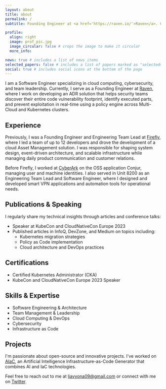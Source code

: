 ```yaml
---
layout: about
title: about
permalink: /
subtitle: Founding Engineer at <a href='https://raven.io/'>Raven</a>. Cloud Computing & Cybersecurity Expert.

profile:
  align: right
  image: prof_pic.jpg
  image_circular: false # crops the image to make it circular
  more_info: 

news: true # includes a list of news items
selected_papers: false # includes a list of papers marked as "selected={true}"
social: true # includes social icons at the bottom of the page
---
```


I am a Software Engineer specializing in cloud computing, cybersecurity, and team leadership. Currently, I serve as a Founding Engineer at [Raven](https://raven.io/), where I work on developing an ADR solution that helps security teams discover their entire code vulnerability footprint, identify executed parts, and prevent exploitation in real-time using a policy engine across Multi-Cloud and Kubernetes clusters.

## Experience

Previously, I was a Founding Engineer and Engineering Team Lead at [Firefly](https://firefly.ai/), where I led a team of up to 12 developers and drove the development of a cloud Asset Management solution. I was responsible for shaping system design, event-driven architecture, and scalable infrastructure while managing daily product communication and customer relations.

Before Firefly, I worked at [CyberArk](https://cyberark.com/) on the OSS application Conjur, managing user and machine identities. I also served in Unit 8200 as an Engineering Team Lead and Software Engineer, where I designed and developed smart VPN applications and automation tools for operational needs.

## Publications & Speaking

I regularly share my technical insights through articles and conference talks:
- Speaker at KubeCon and CloudNativeCon Europe 2023
- Published articles in InfoQ, DevZone, and Medium on topics including:
  - Kubernetes migration strategies
  - Policy as Code implementation
  - Cloud architecture and DevOps practices

## Certifications
- Certified Kubernetes Administrator (CKA)
- KubeCon and CloudNativeCon Europe 2023 Speaker

## Skills & Expertise
- Software Engineering & Architecture
- Team Management & Leadership
- Cloud Computing & DevOps
- Cybersecurity
- Infrastructure as Code

## Projects

I'm passionate about open-source and innovative projects. I've worked on [AIaC](https://aiac.dev), an Artificial Intelligence Infrastructure-as-Code Generator that combines AI and IaC technologies.

Feel free to reach out to me at [liavyona09@gmail.com](mailto:liavyona09@gmail.com) or connect with me on [Twitter](https://x.com/LiavYona).
